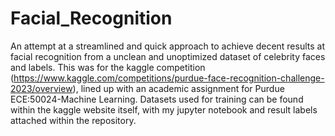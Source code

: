 # Facial_Recognition

An attempt at a streamlined and quick approach to achieve decent results at facial recognition from a unclean and unoptimized dataset of celebrity faces and labels.
This was for the kaggle competition (https://www.kaggle.com/competitions/purdue-face-recognition-challenge-2023/overview), lined up with an academic assignment for Purdue ECE:50024-Machine Learning. Datasets used for training can be found within the kaggle website itself, with my jupyter notebook and result labels attached within the repository. 
